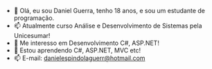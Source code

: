 - 👋 Olá, eu sou Daniel Guerra, tenho 18 anos, e sou um estudante de programação.
- 📫 Atualmente curso Análise e Desenvolvimento de Sistemas pela Unicesumar!
- 👀 Me interesso em Desenvolvimento C#, ASP.NET!
- 🌱 Estou aprendendo C#, ASP.NET, MVC etc!
- 📫 E-mail: danielespindolaguerr@hotmail.com

<!---
danielguerr/danielguerr is a ✨ special ✨ repository because its `README.md` (this file) appears on your GitHub profile.
You can click the Preview link to take a look at your changes.
--->
